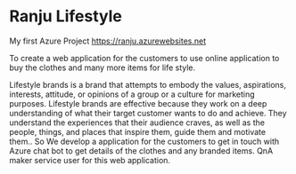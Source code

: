 # Ranju Lifestyle
My first Azure Project
https://ranju.azurewebsites.net

To create a web application for the customers to use online application to buy the clothes and many more items for life style.

Lifestyle brands is a brand that attempts to embody the values, aspirations, interests, attitude, or opinions of a group or a culture for marketing purposes. Lifestyle brands are effective because they work on a deep understanding of what their target customer wants to do and achieve. They understand the experiences that their audience craves, as well as the people, things, and places that inspire them, guide them and motivate them.. So We develop a application for the customers to get in touch with Azure chat bot to get details of the clothes and any branded items. QnA maker service user for this web application.
